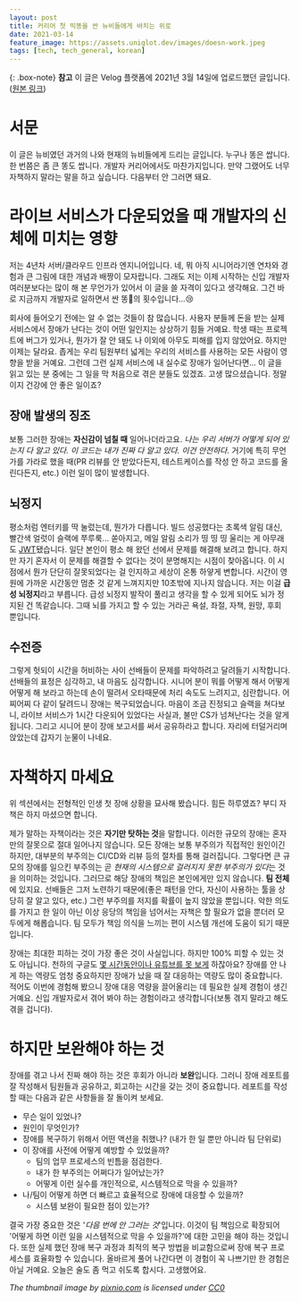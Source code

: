 ```yaml
---
layout: post
title: 커리어 첫 빅똥을 싼 뉴비들에게 바치는 위로
date: 2021-03-14
feature_image: https://assets.uniglot.dev/images/doesn-work.jpeg
tags: [tech, tech_general, korean]
---
```


{: .box-note}
**참고** 이 글은 Velog 플랫폼에 2021년 3월 14일에 업로드했던 글입니다. ([원본 링크](https://velog.io/@laviande22/newbie-outage))

# 서문

이 글은 뉴비였던 과거의 나와 현재의 뉴비들에게 드리는 글입니다. 누구나 똥은 쌉니다. 한 번쯤은 좀 큰 똥도 쌉니다. 개발자 커리어에서도 마찬가지입니다. 만약 그랬어도 너무 자책하지 말라는 말을 하고 싶습니다. 다음부터 안 그러면 돼요.

# 라이브 서비스가 다운되었을 때 개발자의 신체에 미치는 영향

저는 4년차 서버/클라우드 인프라 엔지니어입니다. 네, 뭐 아직 시니어라기엔 연차와 경험과 큰 그림에 대한 개념과 배짱이 모자랍니다. 그래도 저는 이제 시작하는 신입 개발자 여러분보다는 많이 해 본 무언가가 있어서 이 글을 쓸 자격이 있다고 생각해요. 그건 바로 지금까지 개발자로 일하면서 싼 똥💩의 횟수입니다...😢

회사에 들어오기 전에는 알 수 없는 것들이 참 많습니다. 사용자 분들께 돈을 받는 실제 서비스에서 장애가 난다는 것이 어떤 일인지는 상상하기 힘들 거예요. 학생 때는 프로젝트에 버그가 있거나, 뭔가가 잘 안 돼도 나 이외에 아무도 피해를 입지 않았어요. 하지만 이제는 달라요. 좁게는 우리 팀원부터 넓게는 우리의 서비스를 사용하는 모든 사람이 영향을 받을 거예요. 그런데 그런 실제 서비스에 내 실수로 장애가 일어난다면... 이 글을 읽고 있는 분 중에는 그 일을 막 처음으로 겪은 분들도 있겠죠. 고생 많으셨습니다. 정말이지 건강에 안 좋은 일이죠?

## 장애 발생의 징조

보통 그러한 장애는 **자신감이 넘칠 때** 일어나더라고요. *나는 우리 서버가 어떻게 되어 있는지 다 알고 있다. 이 코드는 내가 진짜 다 알고 있다. 이건 안전하다.* 거기에 특히 무언가를 가라로 했을 때(PR 리뷰를 안 받았다든지, 테스트케이스를 작성 안 하고 코드를 올린다든지, etc.) 이런 일이 많이 발생합니다.

## 뇌정지

평소처럼 엔터키를 딱 눌렀는데, 뭔가가 다릅니다. 빌드 성공했다는 초록색 알림 대신, 빨간색 얼럿이 슬랙에 쭈루룩... 쏟아지고, 메일 알림 소리가 띵 띵 띵 울리는 게 아무래도 [JWT](https://en.wikipedia.org/wiki/JSON_Web_Token)됐습니다. 일단 본인이 평소 해 왔던 선에서 문제를 해결해 보려고 합니다. 하지만 자기 혼자서 이 문제를 해결할 수 없다는 것이 분명해지는 시점이 찾아옵니다. 이 시점에서 뭔가 단단히 잘못되었다는 걸 인지하고 세상이 온통 하얗게 변합니다. 시간이 영원에 가까운 시간동안 멈춘 것 같게 느껴지지만 10초밖에 지나지 않습니다. 저는 이걸 **급성 뇌정지**라고 부릅니다. 급성 뇌정지 발작이 풀리고 생각을 할 수 있게 되어도 뇌가 정지된 건 똑같습니다. 그때 뇌를 가지고 할 수 있는 거라곤 욕설, 좌절, 자책, 원망, 후회 뿐입니다.

## 수전증

그렇게 헛되이 시간을 허비하는 사이 선배들이 문제를 파악하려고 달려들기 시작합니다. 선배들의 표정은 심각하고, 내 마음도 심각합니다. 시니어 분이 뭐를 어떻게 해서 어떻게어떻게 해 보라고 하는데 손이 떨려서 오타때문에 처리 속도도 느려지고, 심란합니다. 어찌어찌 다 같이 달려드니 장애는 복구되었습니다. 마음이 조금 진정되고 슬랙을 쳐다보니, 라이브 서비스가 1시간 다운되어 있었다는 사실과, 불만 CS가 넘쳐난다는 것을 알게 됩니다. 그리고 시니어 분이 장애 보고서를 써서 공유하라고 합니다. 자리에 터덜거리며 앉았는데 갑자기 눈물이 나네요.

# 자책하지 마세요

위 섹션에서는 전형적인 인생 첫 장애 상황을 묘사해 봤습니다. 힘든 하루였죠? 부디 자책은 하지 마셨으면 합니다.

제가 말하는 자책이라는 것은 **자기만 탓하는 것**을 말합니다. 이러한 규모의 장애는 혼자만의 잘못으로 절대 일어나지 않습니다. 모든 장애는 보통 부주의가 직접적인 원인이긴 하지만, 대부분의 부주의는 CI/CD와 리뷰 등의 절차를 통해 걸러집니다. 그렇다면 큰 규모의 장애를 일으킨 부주의는 곧 *현재의 시스템으로 걸러지지 못한 부주의가 있다*는 것을 의미하는 것입니다. 그러므로 해당 장애의 책임은 본인에게만 있지 않습니다. **팀 전체**에 있지요. 선배들은 그저 노련하기 때문에(좋은 패턴을 안다, 자신이 사용하는 툴을 상당히 잘 알고 있다, etc.) 그런 부주의를 저지를 확률이 높지 않았을 뿐입니다. 악한 의도를 가지고 한 일이 아닌 이상 응당의 책임을 넘어서는 자책은 할 필요가 없을 뿐더러 모두에게 해롭습니다. 팀 모두가 책임 의식을 느끼는 편이 시스템 개선에 도움이 되기 때문입니다.

장애는 최대한 피하는 것이 가장 좋은 것이 사실입니다. 하지만 100% 피할 수 있는 것도 아닙니다. 천하의 구글도 [몇 시간동안이나 유튜브를 못 보게](http://news.khan.co.kr/kh_news/khan_art_view.html?art_id=202012151656001) 하잖아요? 장애를 안 나게 하는 역량도 엄청 중요하지만 장애가 났을 때 잘 대응하는 역량도 많이 중요합니다. 적어도 이번에 경험해 봤으니 장애 대응 역량을 끌어올리는 데 필요한 실제 경험이 생긴 거예요. 신입 개발자로서 겪어 봐야 하는 경험이라고 생각합니다(보통 겪지 말라고 해도 겪을 겁니다).

# 하지만 보완해야 하는 것

장애를 겪고 나서 진짜 해야 하는 것은 후회가 아니라 **보완**입니다. 그러니 장애 레포트를 잘 작성해서 팀원들과 공유하고, 회고하는 시간을 갖는 것이 중요합니다. 레포트를 작성할 때는 다음과 같은 사항들을 잘 돌이켜 보세요.

- 무슨 일이 있었나?
- 원인이 무엇인가?
- 장애를 복구하기 위해서 어떤 액션을 취했나? (내가 한 일 뿐만 아니라 팀 단위로)
- 이 장애를 사전에 어떻게 예방할 수 있었을까?
  - 팀의 업무 프로세스의 빈틈을 점검한다.
  - 내가 한 부주의는 어쩌다가 일어났는가?
  - 어떻게 이런 실수를 개인적으로, 시스템적으로 막을 수 있을까?
- 나/팀이 어떻게 하면 더 빠르고 효율적으로 장애에 대응할 수 있을까?
  - 시스템 보완이 필요한 점이 있는가?

결국 가장 중요한 것은 '*다음 번에 안 그러는 것*'입니다. 이것이 팀 책임으로 확장되어 '어떻게 하면 이런 일을 시스템적으로 막을 수 있을까?'에 대한 고민을 해야 하는 것입니다. 또한 실제 했던 장애 복구 과정과 최적의 복구 방법을 비교함으로써 장애 복구 프로세스를 효율화할 수 있습니다. 올바르게 풀어 나간다면 이 경험이 꼭 나쁘기만 한 경험은 아닐 거예요. 오늘은 술도 좀 먹고 쉬도록 합시다. 고생했어요.

*The thumbnail image by [pixnio.com](https://pixnio.com) is licensed under [CC0](https://creativecommons.org/licenses/publicdomain/)*
